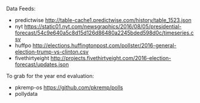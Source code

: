 Data Feeds:
- predictwise	http://table-cache1.predictwise.com/history/table_1523.json
- nyt	https://static01.nyt.com/newsgraphics/2016/08/05/presidential-forecast/54c9e640a5c8d15d126d86480a2245bded598d0c/timeseries.csv
- huffpo	http://elections.huffingtonpost.com/pollster/2016-general-election-trump-vs-clinton.csv
- fivethirtyeight	http://projects.fivethirtyeight.com/2016-election-forecast/updates.json

To grab for the year end evaluation:
- pkremp-os https://github.com/pkremp/polls
- pollydata 
